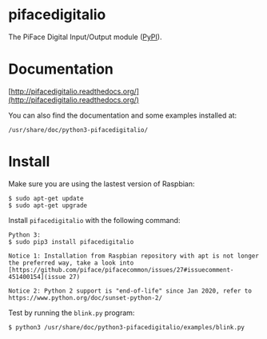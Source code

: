 pifacedigitalio
===============
The PiFace Digital Input/Output module ([PyPI](https://pypi.python.org/pypi/pifacedigitalio/)).


Documentation
=============

[http://pifacedigitalio.readthedocs.org/](http://pifacedigitalio.readthedocs.org/)

You can also find the documentation and some examples installed at:

    /usr/share/doc/python3-pifacedigitalio/

Install
=======

Make sure you are using the lastest version of Raspbian:

    $ sudo apt-get update
    $ sudo apt-get upgrade

Install `pifacedigitalio` with the following command:

    Python 3:
    $ sudo pip3 install pifacedigitalio

    Notice 1: Installation from Raspbian repository with apt is not longer the preferred way, take a look into [https://github.com/piface/pifacecommon/issues/27#issuecomment-451400154](issue 27)
    
    Notice 2: Python 2 support is "end-of-life" since Jan 2020, refer to https://www.python.org/doc/sunset-python-2/

Test by running the `blink.py` program:

    $ python3 /usr/share/doc/python3-pifacedigitalio/examples/blink.py
